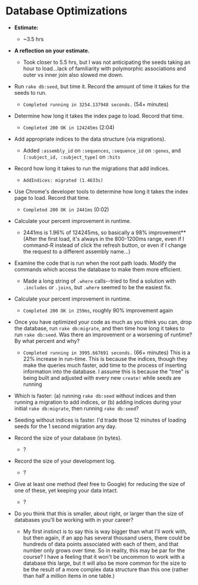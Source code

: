 # Database Optimizations

* **Estimate:**  
  * ~3.5 hrs
* **A reflection on your estimate.**
  * Took closer to 5.5 hrs, but I was not anticipating the seeds taking an hour to load...lack of familiarity with polymorphic associations and outer vs inner join also slowed me down.



* Run `rake db:seed`, but time it.  Record the amount of time it takes for the seeds to run.  
  * `Completed running in 3254.137948 seconds.` (54+ minutes)
* Determine how long it takes the index page to load.  Record that time.
  * `Completed 200 OK in 124245ms` (2:04)
* Add appropriate indices to the data structure (via migrations).
  * Added `:assembly_id` on `:sequences`, `:sequence_id` on `:genes`, and `[:subject_id, :subject_type]` on `:hits`
* Record how long it takes to run the migrations that add indices.
  * `AddIndices: migrated (1.4633s)`
* Use Chrome's developer tools to determine how long it takes the index page to load.  Record that time.
  * `Completed 200 OK in 2441ms` (0:02)
* Calculate your percent improvement in runtime.
  * 2441ms is 1.96% of 124245ms, so basically a 98% improvement** (After the first load, it's always in the 800-1200ms range, even if I command-R instead of click the refresh button, or even if I change the request to a different assembly name...)
* Examine the code that is run when the root path loads.  Modify the commands which access the database to make them more efficient.
  * Made a long string of `.where` calls--tried to find a solution with `.includes` or `.joins`, but `.where` seemed to be the easiest fix.
* Calculate your percent improvement in runtime.
  * `Completed 200 OK in 259ms`, roughly 90% improvement again
* Once you have optimized your code as much as you think you can, drop the database, run `rake db:migrate`, and then time how long it takes to run `rake db:seed`.  Was there an improvement or a worsening of runtime?  By what percent and why?
  * `Completed running in 3995.667691 seconds.` (66+ minutes) This is a 22% increase in run-time. This is because the indices, though they make the queries much faster, add time to the process of inserting information into the database. I assume this is because the "tree" is being built and adjusted with every new `create!` while seeds are running
* Which is faster: (a) running `rake db:seed` without indices and then running a migration to add indices, or (b) adding indices during your initial `rake db:migrate`, then running `rake db:seed`?
 * Seeding without indices is faster.  I'd trade those 12 minutes of loading seeds for the 1 second migration any day.
* Record the size of your database (in bytes).
  * ?
* Record the size of your development log.
  * ?
* Give at least one method (feel free to Google) for reducing the size of one of these, yet keeping your data intact.
  * ?
* Do you think that this is smaller, about right, or larger than the size of databases you'll be working with in your career?
  * My first instinct is to say this is way bigger than what I'll work with, but then again, if an app has several thousand users, there could be hundreds of data points associated with each of them, and that number only grows over time. So in reality, this may be par for the course?  I have a feeling that it won't be uncommon to work with a database this large, but it will also be more common for the size to be the result of a more complex data structure than this one (rather than half a million items in one table.)
